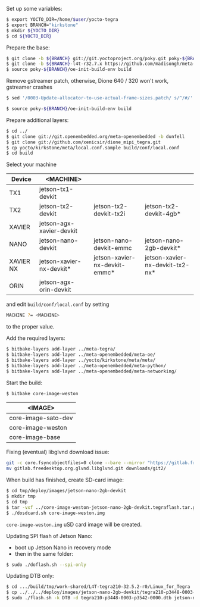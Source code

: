 Set up some variables:
```sh
$ export YOCTO_DIR=/home/$user/yocto-tegra
$ export BRANCH="kirkstone"
$ mkdir ${YOCTO_DIR}
$ cd ${YOCTO_DIR}
```

Prepare the base:
```sh
$ git clone -b ${BRANCH} git://git.yoctoproject.org/poky.git poky-${BRANCH}
$ git clone -b ${BRANCH}-l4t-r32.7.x https://github.com/madisongh/meta-tegra.git
$ source poky-${BRANCH}/oe-init-build-env build
```

Remove gstreamer patch, otherwise, Dione 640 / 320 won't work, gstreamer crashes
```sh
$ sed '/0003-Update-allocator-to-use-actual-frame-sizes.patch/ s/^/#/' -i meta-tegra/recipes-multimedia/gstreamer/gstreamer1.0-plugins-nvvidconv_1.*.bb

$ source poky-${BRANCH}/oe-init-build-env build
```

Prepare additional layers:
```sh
$ cd ../
$ git clone git://git.openembedded.org/meta-openembedded -b dunfell
$ git clone git://github.com/xenicsir/dione_mipi_tegra.git
$ cp yocto/kirkstone/meta/local.conf.sample build/conf/local.conf
$ cd build
```

Select your machine

| Device | \<MACHINE\> |||
| --- | --- | --- | --- |
| TX1 	 | jetson-tx1-devkit |
| TX2 	 | jetson-tx2-devkit | jetson-tx2-devkit-tx2i | jetson-tx2-devkit-4gb* |
| XAVIER | jetson-agx-xavier-devkit |||
| NANO 	 | jetson-nano-devkit |	jetson-nano-devkit-emmc | jetson-nano-2gb-devkit* |
| XAVIER NX |	jetson-xavier-nx-devkit* | jetson-xavier-nx-devkit-emmc* |	jetson-xavier-nx-devkit-tx2-nx* |
| ORIN | jetson-agx-orin-devkit |

and edit `build/conf/local.conf` by setting
```sh
MACHINE ?= <MACHINE>
```
to the proper value.

Add the required layers:
```sh
$ bitbake-layers add-layer ../meta-tegra/
$ bitbake-layers add-layer ../meta-openembedded/meta-oe/
$ bitbake-layers add-layer ../yocto/kirkstone/meta/meta/
$ bitbake-layers add-layer ../meta-openembedded/meta-python/
$ bitbake-layers add-layer ../meta-openembedded/meta-networking/
```

Start the build:
```sh
$ bitbake core-image-weston
```

| \<IMAGE\> |
| --- |
| core-image-sato-dev |
| core-image-weston |
| core-image-base |

Fixing (eventual) libglvnd download issue:
```sh
git -c core.fsyncobjectfiles=0 clone --bare --mirror "https://gitlab.freedesktop.org/glvnd/libglvnd.git" gitlab.freedesktop.org.glvnd.libglvnd.git --progress
mv gitlab.freedesktop.org.glvnd.libglvnd.git downloads/git2/
```

When build has finished, create SD-card image:
```sh
$ cd tmp/deploy/images/jetson-nano-2gb-devkit
$ mkdir tmp
$ cd tmp
$ tar -vxf ../core-image-weston-jetson-nano-2gb-devkit.tegraflash.tar.gz
$ ./dosdcard.sh core-image-weston.img
```
`core-image-weston.img` uSD card image will be created.

Updating SPI flash of Jetson Nano:
- boot up Jetson Nano in recovery mode
- then in the same folder:
```sh
$ sudo ./doflash.sh --spi-only
```

Updating DTB only:
```sh
$ cd .../build/tmp/work-shared/L4T-tegra210-32.5.2-r0/Linux_for_Tegra
$ cp ../../../deploy/images/jetson-nano-2gb-devkit/tegra210-p3448-0003-p3542-0000.dtb .
$ sudo ./flash.sh -k DTB -d tegra210-p3448-0003-p3542-0000.dtb jetson-nano-2gb-devkit mmcblk0p1
```
